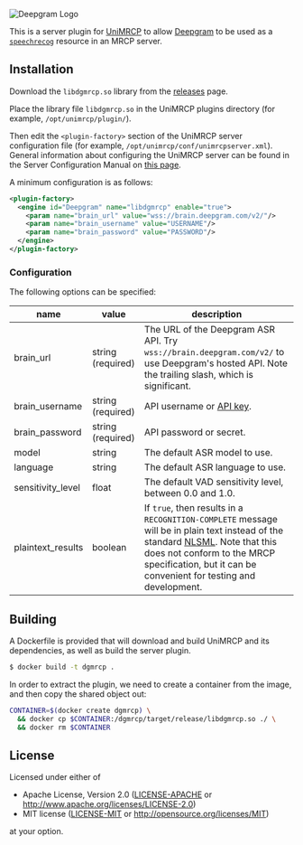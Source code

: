 ![Deepgram Logo](dg-black-logo.png)

This is a server plugin for [UniMRCP](https://unimrcp.org/) to allow
[Deepgram](https://deepgram.com) to be used as a
[`speechrecog`](https://tools.ietf.org/html/rfc6787#section-9)
resource in an MRCP server.

## Installation

Download the `libdgmrcp.so` library from the
[releases](https://github.com/deepgram/dgmrcp/releases) page.

Place the library file `libdgmrcp.so` in the UniMRCP plugins directory
(for example, `/opt/unimrcp/plugin/`).

Then edit the `<plugin-factory>` section of the UniMRCP server
configuration file (for example,
`/opt/unimrcp/conf/unimrcpserver.xml`). General information about
configuring the UniMRCP server can be found in the Server
Configuration Manual on [this
page](http://unimrcp.org/solutions/server).

A minimum configuration is as follows:

```xml
<plugin-factory>
  <engine id="Deepgram" name="libdgmrcp" enable="true">
    <param name="brain_url" value="wss://brain.deepgram.com/v2/"/>
    <param name="brain_username" value="USERNAME"/>
    <param name="brain_password" value="PASSWORD"/>
  </engine>
</plugin-factory>
```

### Configuration

The following options can be specified:

| name | value | description |
| ---  | ---   | ---
| brain_url | string (required) | The URL of the Deepgram ASR API. Try `wss://brain.deepgram.com/v2/` to use Deepgram's hosted API. Note the trailing slash, which is significant. |
| brain_username | string (required) | API username or [API key](https://docs.deepgram.com/#api-keys). |
| brain_password | string (required) | API password or secret. |
| model | string | The default ASR model to use. |
| language | string | The default ASR language to use. |
| sensitivity_level | float | The default VAD sensitivity level, between 0.0 and 1.0. |
| plaintext_results | boolean | If `true`, then results in a `RECOGNITION-COMPLETE` message will be in plain text instead of the standard [NLSML](https://tools.ietf.org/html/rfc6787#section-6.3.1). Note that this does not conform to the MRCP specification, but it can be convenient for testing and development. |


## Building

A Dockerfile is provided that will download and build UniMRCP and its
dependencies, as well as build the server plugin.

```bash
$ docker build -t dgmrcp .
```

In order to extract the plugin, we need to create a container from the
image, and then copy the shared object out:

```bash
CONTAINER=$(docker create dgmrcp) \
  && docker cp $CONTAINER:/dgmrcp/target/release/libdgmrcp.so ./ \
  && docker rm $CONTAINER
```

## License

Licensed under either of

 * Apache License, Version 2.0
   ([LICENSE-APACHE](LICENSE-APACHE) or http://www.apache.org/licenses/LICENSE-2.0)
 * MIT license
   ([LICENSE-MIT](LICENSE-MIT) or http://opensource.org/licenses/MIT)

at your option.
